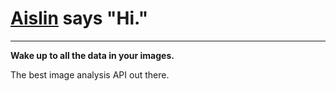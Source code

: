 # [Aislin](http://www.aislin.co) says "Hi."
---

__Wake up to all the data in your images.__

The best image analysis API out there.